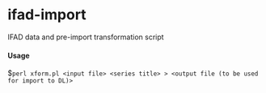 # ifad-import
IFAD data and pre-import transformation script

#### Usage
$`perl xform.pl <input file> <series title> > <output file (to be used for import to DL)>`

